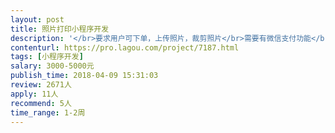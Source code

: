 ```yaml
---                
layout: post       
title: 照片打印小程序开发           
description: '</br>要求用户可下单，上传照片，裁剪照片</br>需要有微信支付功能</br>可参考现有小程序【途印plus】/【照片打印定制免费10张】等</br>'     
contenturl: https://pro.lagou.com/project/7187.html      
tags: [小程序开发]            
salary: 3000-5000元          
publish_time: 2018-04-09 15:31:03         
review: 2671人                   
apply: 11人                   
recommend: 5人                   
time_range: 1-2周              
---                 
```

